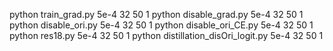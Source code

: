 python train_grad.py 5e-4 32 50 1
python disable_grad.py 5e-4 32 50 1
python disable_ori.py 5e-4 32 50 1
python disable_ori_CE.py 5e-4 32 50 1
python res18.py 5e-4 32 50 1
python distillation_disOri_logit.py 5e-4 32 50 1